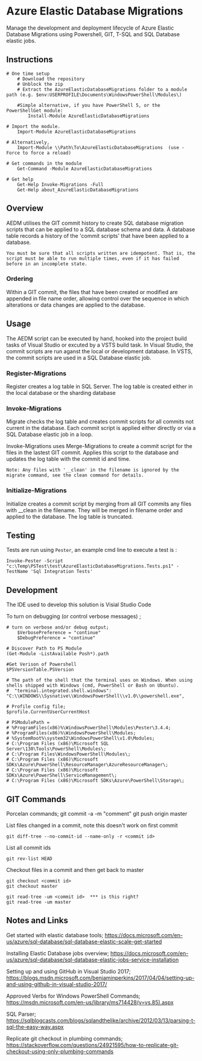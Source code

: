 # Azure Elastic Database Migrations
Manage the development and deployment lifecycle of Azure Elastic Database Migrations using Powershell, GIT, T-SQL and SQL Database elastic jobs.

## Instructions
```
# One time setup
    # Download the repository
    # Unblock the zip
    # Extract the AzureElasticDatabaseMigrations folder to a module path (e.g. $env:USERPROFILE\Documents\WindowsPowerShell\Modules\)

    #Simple alternative, if you have PowerShell 5, or the PowerShellGet module:
        Install-Module AzureElasticDatabaseMigrations

# Import the module.
    Import-Module AzureElasticDatabaseMigrations

# Alternatively,
    Import-Module \\Path\To\AzureElasticDatabaseMigrations  (use -Force to force a reload)

# Get commands in the module
    Get-Command -Module AzureElasticDatabaseMigrations

# Get help
    Get-Help Invoke-Migrations -Full
    Get-Help about_AzureElasticDatabaseMigrations

```


## Overview

AEDM utilises the GIT commit history to create SQL database migration scripts that can be applied to a SQL database schema and data.  A database table records a history of the 'commit scripts' that have been applied to a database.

``
You must be sure that all scripts written are idempotent. That is, the script must be able to run multiple times, even if it has failed before in an incomplete state.
``

### Ordering

Within a GIT commit, the files that have been created or modified are appended in file name order, allowing control over the sequence in which alterations or data changes are applied to the database.

## Usage

The AEDM script can be executed by hand, hooked into the project build tasks of Visual Studio or excuted by a VSTS build task.  In Visual Studio, the commit scripts are run aganst the local or development database. In VSTS, the commit scripts are used in a SQL Database elastic job.

### Register-Migrations

Register creates a log table in SQL Server.  The log table is created either in the local database or the sharding database

### Invoke-Migrations

Migrate checks the log table and creates commit scripts for all commits not current in the database.  Each commit script is applied either directly or via a SQL Database elastic job in a loop.

Invoke-Migrations uses Merge-Migrations to create a commit script for the files in the lastest GIT commit.  Applies this script to the database and updates the log table with the commit id and time.

``
Note: Any files with '__clean' in the filename is ignored by the migrate command, see the clean command for details.
``

### Initialize-Migrations

Initialize creates a commit script by merging from all GIT commits any files with __clean in the filename.  They will be merged in filename order and applied to the database.  The log table is truncated.

## Testing

Tests are run using `Pester`, an example cmd line to execute a test is : 

```
Invoke-Pester -Script "c:\Temp\PSTest\test\AzureElasticDatabaseMigrations.Tests.ps1" -TestName 'Sql Integration Tests'
```

## Development

The IDE used to develop this solution is Visial Studio Code

To turn on debugging (or control verbose messages) ;
```
# turn on verbose and/or debug output;
    $VerbosePreference = "continue"
    $DebugPreference = "continue"

# Discover Path to PS Module
(Get-Module -ListAvailable Posh*).path

#Get Verison of Powershell
$PSVersionTable.PSVersion

# The path of the shell that the terminal uses on Windows. When using shells shipped with Windows (cmd, PowerShell or Bash on Ubuntu).
#  "terminal.integrated.shell.windows": "C:\\WINDOWS\\Sysnative\\WindowsPowerShell\\v1.0\\powershell.exe",

# Profile config file;
$profile.CurrentUserCurrentHost

# PSModulePath =
# %ProgramFiles(x86)%\WindowsPowerShell\Modules\Pester\3.4.4;
# %ProgramFiles(x86)%\WindowsPowerShell\Modules;
# %SystemRoot%\system32\WindowsPowerShell\v1.0\Modules;
# C:\Program Files (x86)\Microsoft SQL Server\130\Tools\PowerShell\Modules\;
# C:\Program Files\WindowsPowerShell\Modules\;
# C:\Program Files (x86)\Microsoft SDKs\Azure\PowerShell\ResourceManager\AzureResourceManager\;
# C:\Program Files (x86)\Microsoft SDKs\Azure\PowerShell\ServiceManagement\;
# C:\Program Files (x86)\Microsoft SDKs\Azure\PowerShell\Storage\;
```

## GIT Commands

Porcelan commands;
git commit -a -m "comment"
git push origin master

List files changed in a commit, note this doesn't work on first commit

```
git diff-tree --no-commit-id --name-only -r <commit id>
```

List all commit ids

```
git rev-list HEAD
```

Checkout files in a commit and then get back to master

```
git checkout <commit id>
git checkout master

git read-tree -um <commit id>  *** is this right?
git read-tree -um master
```

## Notes and Links

Get started with elastic database tools;
https://docs.microsoft.com/en-us/azure/sql-database/sql-database-elastic-scale-get-started

Installing Elastic Database jobs overview;
https://docs.microsoft.com/en-us/azure/sql-database/sql-database-elastic-jobs-service-installation

Setting up and using GitHub in Visual Studio 2017;
https://blogs.msdn.microsoft.com/benjaminperkins/2017/04/04/setting-up-and-using-github-in-visual-studio-2017/

Approved Verbs for Windows PowerShell Commands;
https://msdn.microsoft.com/en-us/library/ms714428(v=vs.85).aspx

SQL Parser;
https://sqlblogcasts.com/blogs/sqlandthelike/archive/2012/03/13/parsing-t-sql-the-easy-way.aspx

Replicate git checkout in plumbing commands;
https://stackoverflow.com/questions/24921595/how-to-replicate-git-checkout-using-only-plumbing-commands
